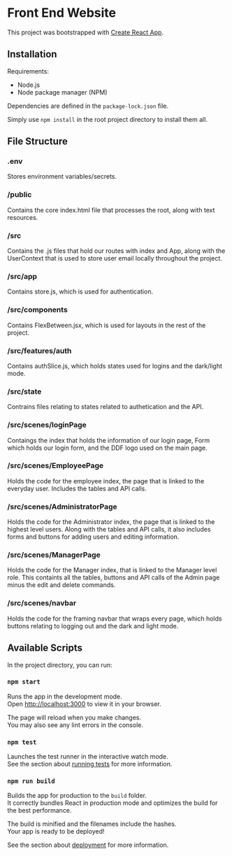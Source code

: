 # Front End Website

This project was bootstrapped with [Create React App](https://github.com/facebook/create-react-app).

## Installation

Requirements:

- Node.js
- Node package manager (NPM)

Dependencies are defined in the `package-lock.json` file.

Simply use `npm install` in the root project directory to install them all.

## File Structure

### .env

Stores environment variables/secrets.

### /public

Contains the core index.html file that processes the root, along with text resources.

### /src

Contains the .js files that hold our routes with index and App, along with the UserContext that is used to store user email locally throughout the project.

### /src/app

Contains store.js, which is used for authentication.

### /src/components

Contains FlexBetween.jsx, which is used for layouts in the rest of the project.

### /src/features/auth

Contains authSlice.js, which holds states used for logins and the dark/light mode.

### /src/state

Contrains files relating to states related to authetication and the API.

### /src/scenes/loginPage

Contaings the index that holds the information of our login page, Form which holds our login form, and the DDF logo used on the main page.

### /src/scenes/EmployeePage

Holds the code for the employee index, the page that is linked to the everyday user. Includes the tables and API calls.

### /src/scenes/AdministratorPage

Holds the code for the Administrator index, the page that is linked to the highest level users. Along with the tables and API calls, it also includes forms and buttons for adding users and editing information.

### /src/scenes/ManagerPage

Holds the code for the Manager index, that is linked to the Manager level role. This containts all the tables, buttons and API calls of the Admin page minus the edit and delete commands.

### /src/scenes/navbar

Holds the code for the framing navbar that wraps every page, which holds buttons relating to logging out and the dark and light mode.

## Available Scripts

In the project directory, you can run:

### `npm start`

Runs the app in the development mode.\
Open [http://localhost:3000](http://localhost:3000) to view it in your browser.

The page will reload when you make changes.\
You may also see any lint errors in the console.

### `npm test`

Launches the test runner in the interactive watch mode.\
See the section about [running tests](https://facebook.github.io/create-react-app/docs/running-tests) for more information.

### `npm run build`

Builds the app for production to the `build` folder.\
It correctly bundles React in production mode and optimizes the build for the best performance.

The build is minified and the filenames include the hashes.\
Your app is ready to be deployed!

See the section about [deployment](https://facebook.github.io/create-react-app/docs/deployment) for more information.

